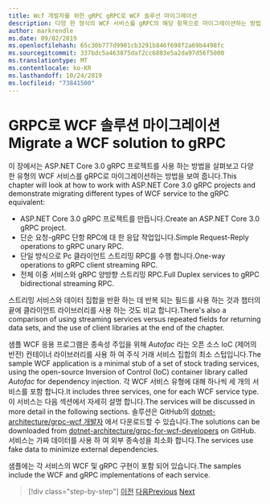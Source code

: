 ```yaml
---
title: Wcf 개발자를 위한 gRPC gRPC로 WCF 솔루션 마이그레이션
description: 다양 한 형식의 WCF 서비스를 gRPC의 해당 항목으로 마이그레이션하는 방법입니다.
author: markrendle
ms.date: 09/02/2019
ms.openlocfilehash: 65c30b777d9981cb3291b846f698f2a69b4498fc
ms.sourcegitcommit: 337bdc5a463875daf2cc6883e5a2da97d56f5000
ms.translationtype: MT
ms.contentlocale: ko-KR
ms.lasthandoff: 10/24/2019
ms.locfileid: "73841500"
---
```

# <a name="migrate-a-wcf-solution-to-grpc"></a><span data-ttu-id="982c8-103">GRPC로 WCF 솔루션 마이그레이션</span><span class="sxs-lookup"><span data-stu-id="982c8-103">Migrate a WCF solution to gRPC</span></span>

<span data-ttu-id="982c8-104">이 장에서는 ASP.NET Core 3.0 gRPC 프로젝트를 사용 하는 방법을 살펴보고 다양 한 유형의 WCF 서비스를 gRPC로 마이그레이션하는 방법을 보여 줍니다.</span><span class="sxs-lookup"><span data-stu-id="982c8-104">This chapter will look at how to work with ASP.NET Core 3.0 gRPC projects and demonstrate migrating different types of WCF service to the gRPC equivalent:</span></span>

- <span data-ttu-id="982c8-105">ASP.NET Core 3.0 gRPC 프로젝트를 만듭니다.</span><span class="sxs-lookup"><span data-stu-id="982c8-105">Create an ASP.NET Core 3.0 gRPC project.</span></span>
- <span data-ttu-id="982c8-106">단순 요청-gRPC 단항 RPC에 대 한 응답 작업입니다.</span><span class="sxs-lookup"><span data-stu-id="982c8-106">Simple Request-Reply operations to gRPC unary RPC.</span></span>
- <span data-ttu-id="982c8-107">단일 방식으로 Pc 클라이언트 스트리밍 RPC를 수행 합니다.</span><span class="sxs-lookup"><span data-stu-id="982c8-107">One-way operations to gRPC client streaming RPC.</span></span>
- <span data-ttu-id="982c8-108">전체 이중 서비스와 gRPC 양방향 스트리밍 RPC.</span><span class="sxs-lookup"><span data-stu-id="982c8-108">Full Duplex services to gRPC bidirectional streaming RPC.</span></span>

<span data-ttu-id="982c8-109">스트리밍 서비스와 데이터 집합을 반환 하는 데 반복 되는 필드를 사용 하는 것과 챕터의 끝에 클라이언트 라이브러리를 사용 하는 것도 비교 합니다.</span><span class="sxs-lookup"><span data-stu-id="982c8-109">There's also a comparison of using streaming services versus repeated fields for returning data sets, and the use of client libraries at the end of the chapter.</span></span>

<span data-ttu-id="982c8-110">샘플 WCF 응용 프로그램은 종속성 주입을 위해 *Autofac* 라는 오픈 소스 IoC (제어의 반전) 컨테이너 라이브러리를 사용 하 여 주식 거래 서비스 집합의 최소 스텁입니다.</span><span class="sxs-lookup"><span data-stu-id="982c8-110">The sample WCF application is a minimal stub of a set of stock trading services, using the open-source Inversion of Control (IoC) container library called *Autofac* for dependency injection.</span></span> <span data-ttu-id="982c8-111">각 WCF 서비스 유형에 대해 하나씩 세 개의 서비스를 포함 합니다.</span><span class="sxs-lookup"><span data-stu-id="982c8-111">It includes three services, one for each WCF service type.</span></span> <span data-ttu-id="982c8-112">이 서비스는 다음 섹션에서 자세히 설명 합니다.</span><span class="sxs-lookup"><span data-stu-id="982c8-112">The services will be discussed in more detail in the following sections.</span></span> <span data-ttu-id="982c8-113">솔루션은 GitHub의 [dotnet-architecture/grpc-wcf 개발자](https://github.com/dotnet-architecture/grpc-for-wcf-developers) 에서 다운로드할 수 있습니다.</span><span class="sxs-lookup"><span data-stu-id="982c8-113">The solutions can be downloaded from [dotnet-architecture/grpc-for-wcf-developers](https://github.com/dotnet-architecture/grpc-for-wcf-developers) on GitHub.</span></span> <span data-ttu-id="982c8-114">서비스는 가짜 데이터를 사용 하 여 외부 종속성을 최소화 합니다.</span><span class="sxs-lookup"><span data-stu-id="982c8-114">The services use fake data to minimize external dependencies.</span></span>

<span data-ttu-id="982c8-115">샘플에는 각 서비스의 WCF 및 gRPC 구현이 포함 되어 있습니다.</span><span class="sxs-lookup"><span data-stu-id="982c8-115">The samples include the WCF and gRPC implementations of each service.</span></span>

>[!div class="step-by-step"]
><span data-ttu-id="982c8-116">[이전](ws-protocols.md)
>[다음](create-project.md)</span><span class="sxs-lookup"><span data-stu-id="982c8-116">[Previous](ws-protocols.md)
[Next](create-project.md)</span></span>
